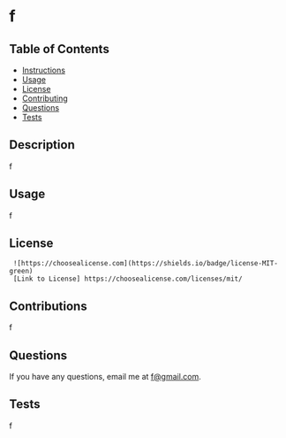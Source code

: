 # f
   ## Table of Contents
   * [Instructions](#installation)
   * [Usage](#usage)
   * [License](#license)
   * [Contributing](#contributions)
   * [Questions](#questions)
   * [Tests](#tests)
   
   ## Description
   f
   
   ## Usage
   f
  
   ## License
     ![https://choosealicense.com](https://shields.io/badge/license-MIT-green)
     [Link to License] https://choosealicense.com/licenses/mit/
    

   ## Contributions
   f

   ## Questions
   If you have any questions, email me at f@gmail.com.
   
   ## Tests
   f
